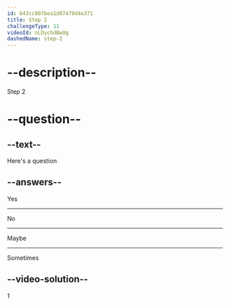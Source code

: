 ```yaml
---
id: 643cc807bea1d07479d4e371
title: Step 2
challengeType: 11
videoId: nLDychdBwUg
dashedName: step-2
---
```


# --description--

Step 2

# --question--

## --text--

Here's a question

## --answers--

Yes

---

No

---

Maybe

---

Sometimes

## --video-solution--

1

